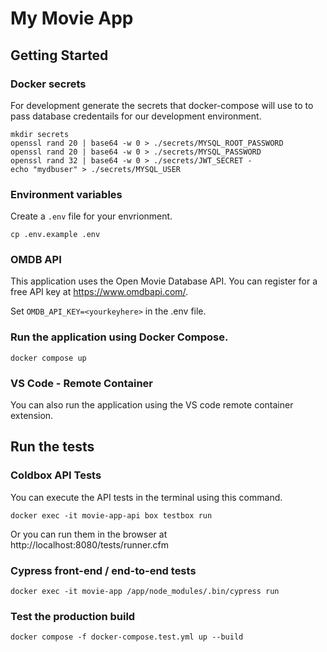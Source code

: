 # My Movie App

## Getting Started

### Docker secrets

For development generate the secrets that docker-compose will use to to pass database credentails for our development environment.

```
mkdir secrets
openssl rand 20 | base64 -w 0 > ./secrets/MYSQL_ROOT_PASSWORD
openssl rand 20 | base64 -w 0 > ./secrets/MYSQL_PASSWORD
openssl rand 32 | base64 -w 0 > ./secrets/JWT_SECRET -
echo "mydbuser" > ./secrets/MYSQL_USER
```

### Environment variables

Create a `.env` file for your envrionment.

```
cp .env.example .env
```

### OMDB API

This application uses the Open Movie Database API. You can register for a free API key at https://www.omdbapi.com/.

Set `OMDB_API_KEY=<yourkeyhere>` in the .env file.

### Run the application using Docker Compose.

```
docker compose up
```

### VS Code - Remote Container

You can also run the application using the VS code remote container extension. 

## Run the tests

### Coldbox API Tests

You can execute the API tests in the terminal using this command.

```
docker exec -it movie-app-api box testbox run
```

Or you can run them in the browser at http://localhost:8080/tests/runner.cfm

### Cypress front-end / end-to-end tests

```
docker exec -it movie-app /app/node_modules/.bin/cypress run 
```

### Test the production build

```
docker compose -f docker-compose.test.yml up --build
```